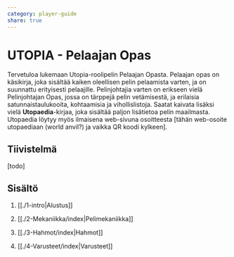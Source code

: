 ```yaml
---
category: player-guide
share: true
---
```


# UTOPIA - Pelaajan Opas

Tervetuloa lukemaan Utopia-roolipelin Pelaajan Opasta. Pelaajan opas on käsikirja, joka sisältää kaiken oleellisen pelin pelaamista varten, ja on suunnattu erityisesti pelaajille. Pelinjohtajia varten on erikseen vielä Pelinjohtajan Opas, jossa on tärppejä pelin vetämisestä, ja erilaisia satunnaistaulukooita, kohtaamisia ja vihollislistoja. Saatat kaivata lisäksi vielä **Utopaedia**-kirjaa, joka sisältää paljon lisätietoa pelin maailmasta. Utopaedia löytyy myös ilmaisena web-sivuna osoitteesta [tähän web-osoite utopaediaan (world anvil?) ja vaikka QR koodi kylkeen].

## Tiivistelmä

[todo]

## Sisältö

1. [[./1-intro|Alustus]]

2. [[./2-Mekaniikka/index|Pelimekaniikka]]

3. [[./3-Hahmot/index|Hahmot]]

4. [[./4-Varusteet/index|Varusteet]]